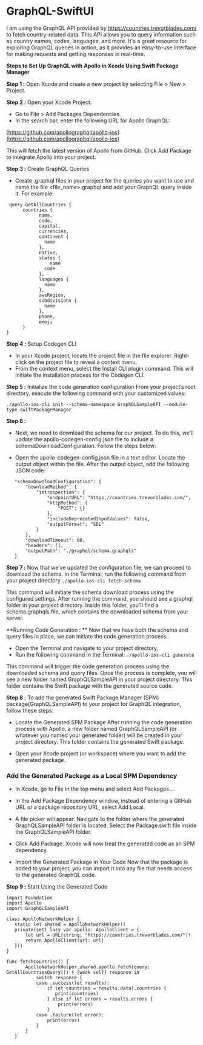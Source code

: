 # GraphQL-SwiftUI

I am using the GraphQL API provided by https://countries.trevorblades.com/ to fetch country-related data. This API allows you to query information such as country names, codes, languages, and more. It's a great resource for exploring GraphQL queries in action, as it provides an easy-to-use interface for making requests and getting responses in real-time.

**Steps to Set Up GraphQL with Apollo in Xcode Using Swift Package Manager**


**Step 1 :** Open Xcode and create a new project by selecting File > New > Project.

**Step 2 :** Open your Xcode Project.
- Go to File > Add Packages Dependencies.
- In the search bar, enter the following URL for Apollo GraphQL:
  
[https://github.com/apollographql/apollo-ios](https://github.com/apollographql/apollo-ios)

This will fetch the latest version of Apollo from GitHub. Click Add Package to integrate Apollo into your project.

**Step 3 :** Create GraphQL Queries
- Create .graphql files in your project for the queries you want to use and name the file <file_name>.graphql and add your GraphQL query inside it. For example:
```
 query GetAllCountries {
      countries {
            name,
            code,
            capital,
            currencies,
            continent {
              name
            },
            native,
            states {
                name
              code
            },
            languages {
              name
            },
            awsRegion,
            subdivisions {
              name
            },
            phone,
            emoji
      } 
}
````
**Step 4 :** Setup Codegen CLI
- In your Xcode project, locate the project file in the file explorer. Right-click on the project file to reveal a context menu.
- From the context menu, select the Install CLI plugin command. This will initiate the installation process for the Codegen CLI.

**Step 5 :** Initialize the code generation configuration
From your project’s root directory, execute the following command with your customized values:

`./apollo-ios-cli init --schema-namespace GraphQLSampleAPI --module-type swiftPackageManager`

**Step 6 :** 
- Next, we need to download the schema for our project. To do this, we’ll update the apollo-codegen-config.json file to include a schemaDownloadConfiguration. Follow the steps below:

- Open the apollo-codegen-config.json file in a text editor. Locate the output object within the file. After the output object, add the following JSON code:

 ```
    "schemaDownloadConfiguration": {
        "downloadMethod": {
            "introspection": {
                "endpointURL": "https://countries.trevorblades.com/",
                "httpMethod": {
                    "POST": {}
                },
                "includeDeprecatedInputValues": false,
                "outputFormat": "SDL"
            }
        },
        "downloadTimeout": 60,
        "headers": [],
        "outputPath": "./graphql/schema.graphqls"
    }
 ```

**Step 7 :** 
Now that we’ve updated the configuration file, we can proceed to download the schema. In the Terminal, run the following command from your project directory
`./apollo-ios-cli fetch-schema`

This command will initiate the schema download process using the configured settings. After running the command, you should see a graphql folder in your project directory. Inside this folder, you'll find a schema.graphqls file, which contains the downloaded schema from your server.


**Running Code Generation : ** 
Now that we have both the schema and query files in place, we can initiate the code generation process.

- Open the Terminal and navigate to your project directory.
- Run the following command in the Terminal:
`./apollo-ios-cli generate`

This command will trigger the code generation process using the downloaded schema and query files. Once the process is complete, you will see a new folder named GraphQLSampleAPI in your project directory. This folder contains the Swift package with the generated source code.

**Step 8 :**  To add the generated Swift Package Manager (SPM) package(GraphQLSampleAPI) to your project for GraphQL integration, follow these steps:

- Locate the Generated SPM Package
After running the code generation process with Apollo, a new folder named GraphQLSampleAPI (or whatever you named your generated folder) will be created in your project directory. This folder contains the generated Swift package.

- Open your Xcode project (or workspace) where you want to add the generated package.
  
### Add the Generated Package as a Local SPM Dependency
- In Xcode, go to File in the top menu and select Add Packages....
- In the Add Package Dependency window, instead of entering a GitHub URL or a package repository URL, select Add Local.
- A file picker will appear. Navigate to the folder where the generated GraphQLSampleAPI folder is located. Select the Package.swift file inside the GraphQLSampleAPI folder.
- Click Add Package. Xcode will now treat the generated code as an SPM dependency.

- Import the Generated Package in Your Code
Now that the package is added to your project, you can import it into any file that needs access to the generated GraphQL code.

**Step 9 :**  Start Using the Generated Code

 ```
import Foundation
import Apollo
import GraphQLSampleAPI

class ApolloNetworkHelper {
    static let shared = ApolloNetworkHelper()
    private(set) lazy var apollo: ApolloClient = {
        let url = URL(string: "https://countries.trevorblades.com/")!
        return ApolloClient(url: url)
    }()
}
 ```

 ```
 func fetchCountries() {        
        ApolloNetworkHelper.shared.apollo.fetch(query: GetAllCountriesQuery()) { [weak self] response in            
            switch response {
            case .success(let results):
                if let countries = results.data?.countries {
                   print(countries)
                } else if let errors = results.errors {
                    print(errors)
                }
            case .failure(let error):
                print(error)
            }
        }
    }
 ```



